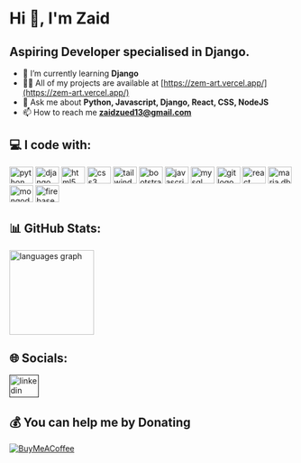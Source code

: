 <!-- ### Hi there 👋

Hello World 
<br />
<br />
Hi, I'm zem-art ,a passionate self-taught full stack developer from Indonesia.

- 🔭 I Love Seeing the Stars in the sky -->

<!-- - I’m currently working on [renderless-components]-->
<!-- - 🌱 I’m currently learning Python --> 
<!-- - 👯 I’m looking to collaborate on [Github Readme Stats]-->
<!-- - 💬 Ask me about anything [here](https://t.me/zenid_175) -->
<!-- - :briefcase: Gitlab [here](https://gitlab.com/zem-art) --> 

<!-- **Languages and Tools:**  

<code><img height="20" src="https://raw.githubusercontent.com/github/explore/80688e429a7d4ef2fca1e82350fe8e3517d3494d/topics/javascript/javascript.png"></code>
<code><img height="20" src="https://www.python.org/static/opengraph-icon-200x200.png"></code>
<code><img height="20" src="https://raw.githubusercontent.com/github/explore/80688e429a7d4ef2fca1e82350fe8e3517d3494d/topics/react/react.png"></code>
<code><img height="20" src="https://external-content.duckduckgo.com/iu/?u=https%3A%2F%2Ftse1.mm.bing.net%2Fth%3Fid%3DOIP.yPRN87C9vjrdtIBY7UTAiAHaGs%26pid%3DApi&f=1"></code>
<code><img height="20" src="https://img.pngio.com/django-web-development-web-framework-python-software-framework-django-png-728_550.jpg"></code>
<code><img height="20" src="https://raw.githubusercontent.com/github/explore/80688e429a7d4ef2fca1e82350fe8e3517d3494d/topics/nodejs/nodejs.png"></code>

<a href="https://github.com/zem-art/github-readme-stats">
  <img align="center" src="https://github-readme-stats.anuraghazra1.vercel.app/api?username=zem-art&show_icons=true&include_all_commits=true&theme=material-palenight" alt="zem-art github stats" />
<br />
<br />
-->

<!-- [![GitHub Game of Life](https://github4life.herokuapp.com/ethomson.gif?z=6)](https://github4life.herokuapp.com/ethomson) -->

<!--
**zem-art/zem-art** is a ✨ _special_ ✨ repository because its `README.md` (this file) appears on your GitHub profile. -->


# Hi 👋, I'm Zaid

## Aspiring Developer specialised in Django.

- 🌱 I’m currently learning **Django**
- 👨‍💻 All of my projects are available at [https://zem-art.vercel.app/](https://zem-art.vercel.app/)
- 💬 Ask me about **Python, Javascript, Django, React, CSS, NodeJS**
- 📫 How to reach me **zaidzued13@gmail.com**
<!-- and [https://ashblog.pythonanywhere.com/](https://ashblog.pythonanywhere.com/) -->

## 💻 I code with:
<div align="left">
  <img src="https://cdn.jsdelivr.net/gh/devicons/devicon/icons/python/python-original.svg" height="30" width="42" alt="python logo"  />
  <img src="https://cdn.jsdelivr.net/gh/devicons/devicon/icons/django/django-plain.svg" height="30" width="42" alt="django logo"  />
  <img src="https://cdn.jsdelivr.net/gh/devicons/devicon/icons/html5/html5-original.svg" height="30" width="42" alt="html5 logo"  />
  <img src="https://cdn.jsdelivr.net/gh/devicons/devicon/icons/css3/css3-original.svg" height="30" width="42" alt="css3 logo"  />
  <img src="https://cdn.simpleicons.org/tailwindcss" height="30" width="42" alt="tailwindcss logo"  />
  <img src="https://cdn.jsdelivr.net/gh/devicons/devicon/icons/bootstrap/bootstrap-original.svg" height="30" width="42" alt="bootstrap logo"  />
  <img src="https://cdn.jsdelivr.net/gh/devicons/devicon/icons/javascript/javascript-original.svg" height="30" width="42" alt="javascript logo"  />
  <img src="https://cdn.jsdelivr.net/gh/devicons/devicon/icons/mysql/mysql-original.svg" height="30" width="42" alt="mysql logo"  />
  <img src="https://cdn.jsdelivr.net/gh/devicons/devicon/icons/git/git-original.svg" height="30" width="42" alt="git logo"  />
  <img src="https://cdn.simpleicons.org/react" height="30" width="42" alt="react logo"  />
  <img src="https://cdn.simpleicons.org/mariadb" height="30" width="42" alt="maria db logo" />
  <img src="https://cdn.simpleicons.org/mongodb" height="30" width="42" alt="mongodb logo"  />
  <img src="https://cdn.simpleicons.org/firebase" height="30" width="42" alt="firebase logo"  />
  <!-- <img src="https://cdn.jsdelivr.net/gh/devicons/devicon/icons/tailwindcss/tailwindcss-original-wordmark.svg" height="40" width="52" alt="tailwindcss logo" /> -->
</div>

## 📊 GitHub Stats:
<!-- <div align="left">
  <img src="https://github-readme-stats.vercel.app/api?hide_title=false&hide_rank=false&show_icons=true&include_all_commits=true&count_private=true&disable_animations=false&theme=nightowl&locale=en&hide_border=false&username=ashish-makes" height="150" alt="stats graph"  /> -->
  <img src="https://github-readme-stats.vercel.app/api/top-langs?locale=en&hide_title=false&layout=compact&card_width=320&langs_count=5&theme=nightowl&hide_border=false&username=ashish-makes" height="150" alt="languages graph"  />
</div>

## 🌐 Socials:
<div align="left">
  <a href="" target="_blank">
    <img src="https://raw.githubusercontent.com/maurodesouza/profile-readme-generator/master/src/assets/icons/social/linkedin/default.svg" width="52" height="40" alt="linkedin logo"  />
  </a>
</div>

 ## 💰 You can help me by Donating
[![BuyMeACoffee](https://img.shields.io/badge/Buy%20Me%20a%20Coffee-ffdd00?style=for-the-badge&logo=buy-me-a-coffee&logoColor=black)]() 
